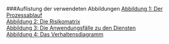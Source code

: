 ###Auflistung der verwendeten Abbildungen
[Abbildung 1: Der Prozessablauf](https://notenverwaltung.github.io/Notenverwaltungssoftware/Risikoanalyse/#prozessablauf)                 
[Abbildung 2: Die Risikomatrix](https://notenverwaltung.github.io/Notenverwaltungssoftware/Risikoanalyse/#risikomatrix)                    
[Abbildung 3: Die Anwendungsfälle zu den Diensten](https://raw.githubusercontent.com/notenverwaltung/Notenverwaltungssoftware/master/Bilder/notenverwaltung.png)     
[Abbildung 4: Das Verhaltensdiagramm](https://raw.githubusercontent.com/notenverwaltung/Notenverwaltungssoftware/master/Bilder/use-case-verwaltungsnetz.png)

